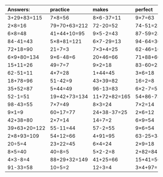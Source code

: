 | Answers: | practice | makes | perfect | ! |
| :--- | :--- | :--- | :--- | :--- |
| 3+29+83=115 | 7×8=56 | 8×6-37=11 | 9×7=63 | 3×2=6 | 
| 2×8=16 | 79+70+63=212 | 72-20=52 | 74-51=23 | 7×9=63 | 
| 6×8=48 | 41+44+10=95 | 9×5-2=43 | 87-59=28 | 6×6=36 | 
| 84-41=43 | 5×8+81=121 | 6×7-29=13 | 94-64=30 | 75-63=12 | 
| 72+18=90 | 21÷7=3 | 7×3+4=25 | 62-46=16 | 7×3+43=64 | 
| 6×9+80=134 | 9×6-48=6 | 20+46=66 | 71+88+60=219 | 3×9=27 | 
| 15+11=26 | 49÷7=7 | 9×2=18 | 83-60=23 | 7×7-29=20 | 
| 62-51=11 | 4×7=28 | 1+44=45 | 3×6=18 | 5×7=35 | 
| 18+78=96 | 51-42=9 | 43+39=82 | 16÷2=8 | 2×3=6 | 
| 35+52=87 | 5+44=49 | 96-13=83 | 6×2-7=5 | 9×7-1=62 | 
| 52-1=51 | 19+42+73=134 | 11+72+82=165 | 54+86-73=67 | 53+8=61 | 
| 98-43=55 | 7×7=49 | 8×3=24 | 7×2=14 | 5×5=25 | 
| 9×1=9 | 60+17=77 | 24+38-37=25 | 2×6=12 | 18÷2=9 | 
| 42+38=80 | 2×7=14 | 14÷7=2 | 6×9=54 | 1×9=9 | 
| 39+63+20=122 | 55-11=44 | 57-2=55 | 9×6=54 | 38-28=10 | 
| 2×8+93=109 | 54+12=66 | 4+91=95 | 63-25=38 | 40+8=48 | 
| 20÷5=4 | 23+22=45 | 6×4=24 | 2×9=18 | 17+55+86=158 | 
| 8×5=40 | 40÷8=5 | 5×2-2=8 | 2+82=84 | 8×7-8=48 | 
| 4×3-8=4 | 88+29+32=149 | 41+25=66 | 15+41=56 | 88+69-17=140 | 
| 91-33=58 | 10÷5=2 | 12÷3=4 | 3×4+97=109 | 39+29=68 | 
